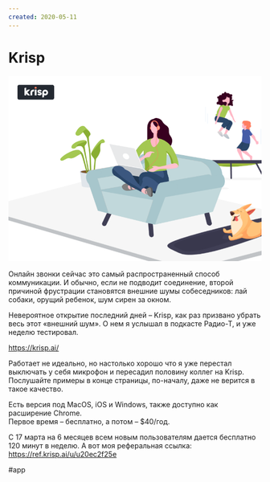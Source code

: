 ```yaml
---
created: 2020-05-11
---
```


# Krisp

![Krisp promo](krisp.png "Krisp promo")

Онлайн звонки сейчас это самый распространенный способ коммуникации.
И обычно, если не подводит соединение, второй причиной фрустрации становятся внешние шумы собеседников: лай собаки, орущий ребенок, шум сирен за окном.

Невероятное открытие последний дней – Krisp, как раз призвано убрать весь этот «внешний шум».
О нем я услышал в подкасте Радио-Т, и уже неделю тестировал.

https://krisp.ai/

Работает не идеально, но настолько хорошо что я уже перестал выключать у себя микрофон и пересадил половину коллег на Krisp.
Послушайте примеры в конце страницы, по-началу, даже не верится в такое качество.

Есть версия под MacOS, iOS и Windows, также доступно как расширение Chrome.<br>
Первое время – бесплатно, а потом – $40/год.

С 17 марта на 6 месяцев всем новым пользователям дается бесплатно 120 минут в неделю.
А вот моя реферальная ссылка: https://ref.krisp.ai/u/u20ec2f25e

#app
